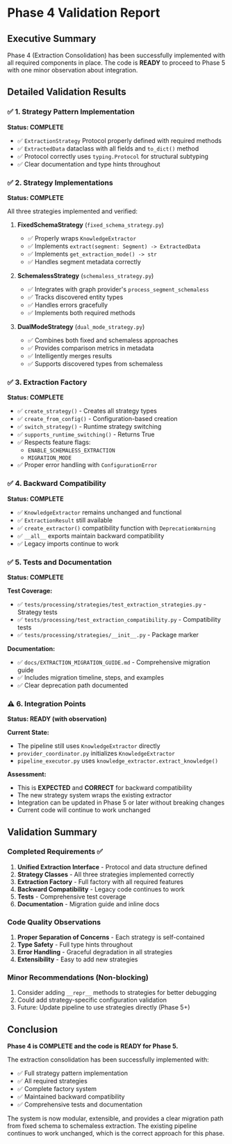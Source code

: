 # Phase 4 Validation Report

## Executive Summary

Phase 4 (Extraction Consolidation) has been successfully implemented with all required components in place. The code is **READY** to proceed to Phase 5 with one minor observation about integration.

## Detailed Validation Results

### ✅ 1. Strategy Pattern Implementation

**Status: COMPLETE**

- ✅ `ExtractionStrategy` Protocol properly defined with required methods
- ✅ `ExtractedData` dataclass with all fields and `to_dict()` method
- ✅ Protocol correctly uses `typing.Protocol` for structural subtyping
- ✅ Clear documentation and type hints throughout

### ✅ 2. Strategy Implementations

**Status: COMPLETE**

All three strategies implemented and verified:

1. **FixedSchemaStrategy** (`fixed_schema_strategy.py`)
   - ✅ Properly wraps `KnowledgeExtractor`
   - ✅ Implements `extract(segment: Segment) -> ExtractedData`
   - ✅ Implements `get_extraction_mode() -> str`
   - ✅ Handles segment metadata correctly

2. **SchemalessStrategy** (`schemaless_strategy.py`)
   - ✅ Integrates with graph provider's `process_segment_schemaless`
   - ✅ Tracks discovered entity types
   - ✅ Handles errors gracefully
   - ✅ Implements both required methods

3. **DualModeStrategy** (`dual_mode_strategy.py`)
   - ✅ Combines both fixed and schemaless approaches
   - ✅ Provides comparison metrics in metadata
   - ✅ Intelligently merges results
   - ✅ Supports discovered types from schemaless

### ✅ 3. Extraction Factory

**Status: COMPLETE**

- ✅ `create_strategy()` - Creates all strategy types
- ✅ `create_from_config()` - Configuration-based creation
- ✅ `switch_strategy()` - Runtime strategy switching
- ✅ `supports_runtime_switching()` - Returns True
- ✅ Respects feature flags:
  - `ENABLE_SCHEMALESS_EXTRACTION`
  - `MIGRATION_MODE`
- ✅ Proper error handling with `ConfigurationError`

### ✅ 4. Backward Compatibility

**Status: COMPLETE**

- ✅ `KnowledgeExtractor` remains unchanged and functional
- ✅ `ExtractionResult` still available
- ✅ `create_extractor()` compatibility function with `DeprecationWarning`
- ✅ `__all__` exports maintain backward compatibility
- ✅ Legacy imports continue to work

### ✅ 5. Tests and Documentation

**Status: COMPLETE**

**Test Coverage:**
- ✅ `tests/processing/strategies/test_extraction_strategies.py` - Strategy tests
- ✅ `tests/processing/test_extraction_compatibility.py` - Compatibility tests
- ✅ `tests/processing/strategies/__init__.py` - Package marker

**Documentation:**
- ✅ `docs/EXTRACTION_MIGRATION_GUIDE.md` - Comprehensive migration guide
- ✅ Includes migration timeline, steps, and examples
- ✅ Clear deprecation path documented

### ⚠️ 6. Integration Points

**Status: READY (with observation)**

**Current State:**
- The pipeline still uses `KnowledgeExtractor` directly
- `provider_coordinator.py` initializes `KnowledgeExtractor`
- `pipeline_executor.py` uses `knowledge_extractor.extract_knowledge()`

**Assessment:**
- This is **EXPECTED** and **CORRECT** for backward compatibility
- The new strategy system wraps the existing extractor
- Integration can be updated in Phase 5 or later without breaking changes
- Current code will continue to work unchanged

## Validation Summary

### Completed Requirements ✅

1. **Unified Extraction Interface** - Protocol and data structure defined
2. **Strategy Classes** - All three strategies implemented correctly
3. **Extraction Factory** - Full factory with all required features
4. **Backward Compatibility** - Legacy code continues to work
5. **Tests** - Comprehensive test coverage
6. **Documentation** - Migration guide and inline docs

### Code Quality Observations

1. **Proper Separation of Concerns** - Each strategy is self-contained
2. **Type Safety** - Full type hints throughout
3. **Error Handling** - Graceful degradation in all strategies
4. **Extensibility** - Easy to add new strategies

### Minor Recommendations (Non-blocking)

1. Consider adding `__repr__` methods to strategies for better debugging
2. Could add strategy-specific configuration validation
3. Future: Update pipeline to use strategies directly (Phase 5+)

## Conclusion

**Phase 4 is COMPLETE and the code is READY for Phase 5.**

The extraction consolidation has been successfully implemented with:
- ✅ Full strategy pattern implementation
- ✅ All required strategies
- ✅ Complete factory system
- ✅ Maintained backward compatibility
- ✅ Comprehensive tests and documentation

The system is now modular, extensible, and provides a clear migration path from fixed schema to schemaless extraction. The existing pipeline continues to work unchanged, which is the correct approach for this phase.